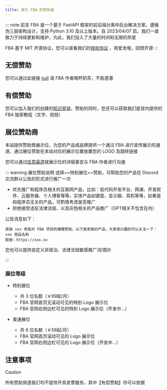 ```yaml
---
title: 成为 FBA 的赞助者
---
```


::: note 前言
FBA 是一个基于 FastAPI 框架的前后端分离中后台解决方案，遵循伪三层架构设计，支持 Python 3.10 及以上版本。自 2023/04/07
启，我们一直致力于持续更新和维护，为此，我们投入了大量的时间和无限的热爱

FBA 基于 MIT 开源协议，您可以查看我们的[授权协议](/guide/summary/why.md#承诺)
，用爱发电，回馈开源<Icon name="twemoji:sparkling-heart" />
:::

## 无偿赞助

您可以通过此链接 [null](https://wu-clan.github.io/sponsor/) 请 FBA 作者喝杯奶茶，不胜感激

## 有偿赞助

您可以加入我们的创建的[知识星球](https://t.zsxq.com/PDk8b)，赞助的同时，您还可以获取我们星球内提供的 FBA 独家教程（文字、视频）

## 展位赞助商

本站提供赞助商展示位，为您的产品或品牌提供一个通过 FBA 进行宣传展示的通道，通过展位赞助在本站对应的展示位置放置您的
LOGO 及跳转链接

您可以通过[任意渠道](https://wu-clan.github.io/homepage/)就展示位的详细事宜与 FBA 作者进行沟通

::: warning 展位赞助说明
选择==特别展位==赞助，可帮助您的产品在 Discord 交流群以公告的形式进行推广一次

- 优先推广和程序员相关的互联网产品，比如：低代码开发平台、网课、开发软件、云服务器、个人博客等等，实体产品如键盘、显示器、耳机等等，如果是和程序员无关的产品，可酌情考虑是否推广
- 拒绝接受违反法律法规、以及灰色相关的产品推广（GPT相关不包含在内）

公告消息如下：

```text
感谢 xxx 老板对 FBA 项目的慷慨赞助，以下是老板的产品，大家感兴趣的可以关注一下：
xxx 商品名称
链接：https://xxx.xx
```

您也可以提供自定义非政治、法律法规敏感推广词/图片

:::

### 展位等级

- 特别展位
    - 共 3 位名额（￥99起/月）
    - FBA 官网首页无滚动可见的特别 Logo 展示位
    - FBA 官网右侧边栏可见的特别 Logo 展示位（开发中...）

- 普通展位
    - 共 6 位名额（￥59起/月）
    - FBA 官网首页滚动可见的 Logo 展示位
    - FBA 官网右侧边栏可见的 Logo 展示位（开发中...）

## 注意事项

> [!CAUTION]
> 所有赞助频道我们均不提供开具发票服务，其中【有偿赞助】你可以依据
